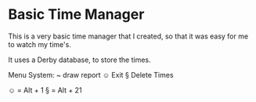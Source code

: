 Basic Time Manager
==================

This is a very basic time manager that I created, so that it was easy for me to watch my time's.

It uses a Derby database, to store the times.

Menu System:
~ draw report
☺ Exit
§ Delete Times

☺ = Alt + 1
§ = Alt + 21

